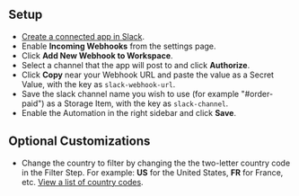 ## Setup
- [Create a connected app in Slack](https://api.slack.com/apps/new).
- Enable **Incoming Webhooks** from the settings page.
- Click **Add New Webhook to Workspace**.
- Select a channel that the app will post to and click **Authorize**.
- Click **Copy** near your Webhook URL and paste the value as a Secret Value, with the key as `slack-webhook-url`.
- Save the slack channel name you wish to use (for example "#order-paid") as a Storage Item, with the key as `slack-channel`.
- Enable the Automation in the right sidebar and click **Save**.

## Optional Customizations
- Change the country to filter by changing the the two-letter country code in the Filter Step. For example: **US** for the United States, **FR** for France, etc. [View a list of country codes](https://en.wikipedia.org/wiki/ISO_3166-1_alpha-2#Current_codes).